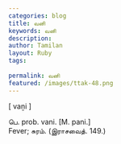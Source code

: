 ```yaml
---
categories: blog
title: வனி
keywords: வனி
description: 
author: Tamilan
layout: Ruby
tags: 
 
permalink: வனி
featured: /images/ttak-48.png
---
```

  
[ vaṉi ]  
  
பெ. prob. vani. [M. pani.]  
Fever; சுரம். (இராசவைத். 149.)